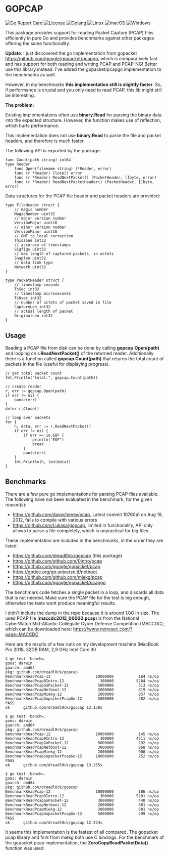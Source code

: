# GOPCAP

[![Go Report Card](https://goreportcard.com/badge/github.com/dreadl0ck/gopcap)](https://goreportcard.com/report/github.com/dreadl0ck/gopcap)
[![License](https://img.shields.io/badge/License-GPLv3-blue.svg)](https://raw.githubusercontent.com/dreadl0ck/gopcap/master/docs/LICENSE)
[![Golang](https://img.shields.io/badge/Go-1.10-blue.svg)](https://golang.org)
![Linux](https://img.shields.io/badge/Supports-Linux-green.svg)
![macOS](https://img.shields.io/badge/Supports-macOS-green.svg)
![Windows](https://img.shields.io/badge/Supports-Windosa-green.svg)

This package provides support for reading Packet Capture (PCAP) files efficiently in pure Go
and provides benchmarks against other packages offering the same functionality.

**Update**: I just discovered the go implementation from gopacket https://github.com/google/gopacket/pcapgo,
which is comparatively fast and has support for both reading and writing PCAP and PCAP-NG! Better use this library instead.
I've added the gopacket/pcapgo implementation to the benchmarks as well.

However, in my benchmarks **this implementation still is slightly faster**.
So, if performance is crucial and you only need to read PCAP, this lib might still be interesting.

**The problem:**

Existing implementations often use **binary.Read** for parsing the binary data into the expected structure.
However, the function makes use of reflection, which hurts performance.

This implementation does not use **binary.Read** to parse the file and packet headers,
and therefore is much faster.

The following API is exported by the package:

```golang
func Count(path string) int64
type Reader
    func Open(filename string) (*Reader, error)
    func (r *Reader) Close() error
    func (r *Reader) ReadNextPacket() (PacketHeader, []byte, error)
    func (r *Reader) ReadNextPacketHeader() (PacketHeader, []byte, error)
```

Data structures for the PCAP file header and packet headers are provided:

```golang
type FileHeader struct {
    // magic number
    MagicNumber uint32
    // major version number
    VersionMajor uint16
    // minor version number
    VersionMinor uint16
    // GMT to local correction
    Thiszone int32
    // accuracy of timestamps
    Sigfigs uint32
    // max length of captured packets, in octets
    Snaplen uint32
    // data link type
    Network uint32
}

type PacketHeader struct {
    // timestamp seconds
    TsSec int32
    // timestamp microseconds
    TsUsec int32
    // number of octets of packet saved in file
    CaptureLen int32
    // actual length of packet
    OriginalLen int32
}
```

## Usage

Reading a PCAP file from disk can be done by calling **gopcap.Open(path)** and looping on **r.ReadNextPacket()** of the returned reader.
Additionally there is a function called **gopcap.Count(path)** that returns the total count of packets in the file (useful for displaying progress).

```golang
// get total packet count
fmt.Println("total:", gopcap.Count(path))

// create reader
r, err := gopcap.Open(path)
if err != nil {
    panic(err)
}
defer r.Close()

// loop over packets
for {
    h, data, err := r.ReadNextPacket()
    if err != nil {
        if err == io.EOF {
            println("EOF")
            break
        }
        panic(err)
    }
    fmt.Println(h, len(data))
}
```

## Benchmarks

There are a few pure go implementations for parsing PCAP files available.
The following have not been evaluated in the benchmark, for the given reason(s):

- https://github.com/davecheney/pcap, Latest commit 10760a1  on Aug 19, 2012, fails to compile with various errors
- https://github.com/Lukasa/gopcap, limited in functionality, API only allows to parse a file completely, which is unpractical for big files.

These implementation are included in the benchmarks, in the order they are listed:

- https://github.com/dreadl0ck/gopcap (this package)
- https://github.com/github.com/0intro/pcap
- https://github.com/google/gopacket/pcap
- https://godoc.org/go.universe.tf/netboot
- https://github.com/github.com/miekg/pcap
- https://github.com/google/gopacket/pcapgo

The benchmark code fetches a single packet in a loop, and discards all data that is not needed.
Make sure the PCAP file for the test is big enough, otherwise the tests wont produce meaningful results.

I didn't include the dump in the repo because it is around 1.0G in size.
The used PCAP file (**maccdc2012_00000.pcap**) is from the National CyberWatch Mid-Atlantic Collegiate Cyber Defense Competition (MACCDC),
which can be downloaded here: https://www.netresec.com/?page=MACCDC

Here are the results of a few runs on my development machine (MacBook Pro 2018, 32GB RAM, 2,9 GHz Intel Core i9)

    $ go test -bench=.
    goos: darwin
    goarch: amd64
    pkg: github.com/dreadl0ck/gopcap
    BenchmarkReadPcap-12                  	10000000	       184 ns/op
    BenchmarkReadPcap0Intro-12            	  300000	      5284 ns/op
    BenchmarkReadPcapGoPacket-12          	 5000000	       513 ns/op
    BenchmarkReadPcapNetboot-12           	 2000000	       819 ns/op
    BenchmarkReadPcapMiekg-12             	 2000000	       857 ns/op
    BenchmarkReadPcapGopacketPcapGo-12    	 5000000	       282 ns/op
    PASS
    ok  	github.com/dreadl0ck/gopcap	13.138s

    $ go test -bench=.
    goos: darwin
    goarch: amd64
    pkg: github.com/dreadl0ck/gopcap
    BenchmarkReadPcap-12                  	10000000	       145 ns/op
    BenchmarkReadPcap0Intro-12            	  300000	      4211 ns/op
    BenchmarkReadPcapGoPacket-12          	 5000000	       292 ns/op
    BenchmarkReadPcapNetboot-12           	 3000000	       868 ns/op
    BenchmarkReadPcapMiekg-12             	 2000000	       900 ns/op
    BenchmarkReadPcapGopacketPcapGo-12      10000000	       252 ns/op
    PASS
    ok  	github.com/dreadl0ck/gopcap	13.255s

    $ go test -bench=.
    goos: darwin
    goarch: amd64
    pkg: github.com/dreadl0ck/gopcap
    BenchmarkReadPcap-12                    10000000	       186 ns/op
    BenchmarkReadPcap0Intro-12            	  300000	      5281 ns/op
    BenchmarkReadPcapGoPacket-12          	 3000000	       440 ns/op
    BenchmarkReadPcapNetboot-12           	 2000000	       801 ns/op
    BenchmarkReadPcapMiekg-12             	 2000000	       801 ns/op
    BenchmarkReadPcapGopacketPcapGo-12    	 5000000	       299 ns/op
    PASS
    ok  	github.com/dreadl0ck/gopcap	12.524s

It seems this implementation is the fastest of all compared.
The gopacket pcap library and fork from miekg both use C bindings.
For the benchmark of the gopacket pcap implementation, the **ZeroCopyReadPacketData()** function was used.
